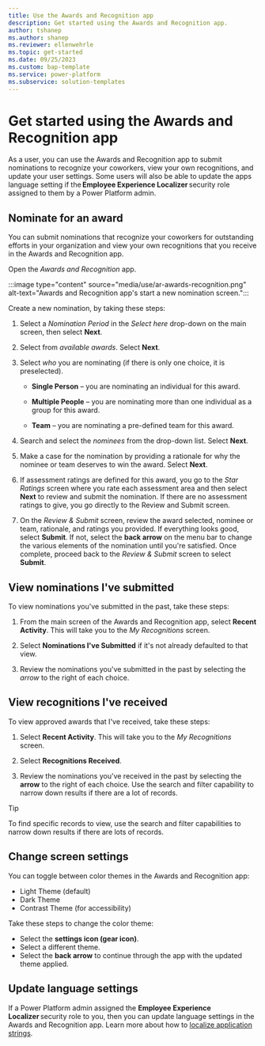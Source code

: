 ```yaml
---
title: Use the Awards and Recognition app
description: Get started using the Awards and Recognition app.
author: tshanep
ms.author: shanep
ms.reviewer: ellenwehrle
ms.topic: get-started
ms.date: 09/25/2023
ms.custom: bap-template
ms.service: power-platform
ms.subservice: solution-templates
---
```



# Get started using the Awards and Recognition app

As a user, you can use the Awards and Recognition app to submit nominations to recognize your coworkers, view your own recognitions, and update your user settings. Some users will also be able to update the apps language setting if the **Employee Experience Localizer** security role assigned to them by a Power Platform admin.

## Nominate for an award

You can submit nominations that recognize your coworkers for outstanding efforts in your organization and view your own recognitions that you receive in the Awards and Recognition app.

Open the *Awards and Recognition* app.

:::image type="content" source="media/use/ar-awards-recognition.png" alt-text="Awards and Recognition app's start a new nomination screen.":::

Create a new nomination, by taking these steps:

1. Select a *Nomination Period* in the *Select here* drop-down on the main screen, then select **Next**.

1. Select from *available awards*. Select **Next**.

1. Select *who* you are nominating (if there is only one choice, it is preselected).

    - **Single Person** – you are nominating an individual for this award.

    - **Multiple People** – you are nominating more than one individual as a group for this award.  

    - **Team** – you are nominating a pre-defined team for this award.

1. Search and select the *nominees* from the drop-down list. Select **Next**.

1. Make a case for the nomination by providing a rationale for why the nominee or team deserves to win the award. Select **Next**.

1. If assessment ratings are defined for this award, you go to the *Star Ratings* screen where you rate each assessment area and then select **Next** to review and submit the nomination. If there are no assessment ratings to give, you go directly to the Review and Submit screen.

1. On the *Review & Submit* screen, review the award selected, nominee or team, rationale, and ratings you provided. If everything looks good, select **Submit**. If not, select the **back arrow** on the menu bar to change the various elements of the nomination until you're satisfied. Once complete, proceed back to the *Review & Submit* screen to select **Submit**.

## View nominations I've submitted

To view nominations you've submitted in the past, take these steps:

1. From the main screen of the Awards and Recognition app, select **Recent Activity**. This will take you to the *My Recognitions* screen.

1. Select **Nominations I've Submitted** if it's not already defaulted to that view.

1. Review the nominations you've submitted in the past by selecting the *arrow* to the right of each choice.

## View recognitions I've received

To view approved awards that I've received, take these steps:

1. Select **Recent Activity**. This will take you to the *My Recognitions* screen.

1. Select **Recognitions Received**.

1. Review the nominations you've received in the past by selecting the **arrow** to the right of each choice. Use the search and filter capability to narrow down results if there are a lot of records.

> [!TIP]
>
> To find specific records to view, use the search and filter capabilities to narrow down results if there are lots of records.

## Change screen settings

You can toggle between color themes in the Awards and Recognition app:

- Light Theme (default)
- Dark Theme
- Contrast Theme (for accessibility)

Take these steps to change the color theme:

- Select the **settings icon (gear icon)**.
- Select a different theme.
- Select the **back arrow** to continue through the app with the updated theme applied.

## Update language settings

If a Power Platform admin assigned the **Employee Experience Localizer** security role to you, then you can update language settings in the Awards and Recognition app.
Learn more about how to [localize application strings](manage.md/#localize-application-strings).
